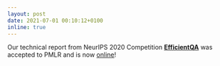 ```yaml
---
layout: post
date: 2021-07-01 00:10:12+0100
inline: true
---
```

Our technical report from NeurIPS 2020 Competition <a href="https://efficientqa.github.io/"><b>EfficientQA</b></a> was accepted to PMLR and is now <a href="https://proceedings.mlr.press/v133/min21a.html"> online</a>!
